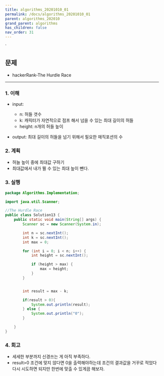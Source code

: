 ```yaml
---
title: algorithms_20201010_01
permalink: /docs/algorithms_20201010_01
parent: algorithms_202010
grand_parent: algorithms
has_children: false
nav_order: 31
---
```


`

## 문제

- hackerRank-The Hurdle Race

---

### 1. 이해

- input:

  - n: 허들 갯수
  - k: 캐릭터가 자연적으로 점프 해서 넘을 수 있는 최대 길이의 허들
  - height: n개의 허들 높이

- output: 최대 길이의 허들을 넘기 위해서 필요한 매직포션의 수

### 2. 계획

- 허늘 높이 중에 최대값 구하기
- 최대값에서 내가 뛸 수 있는 최대 높이 뺀다.

### 3. 실행

```java
package Algorithms.Implementation;

import java.util.Scanner;

//The Hurdle Race
public class Solution13 {
    public static void main(String[] args) {
        Scanner sc = new Scanner(System.in);

        int n = sc.nextInt();
        int k = sc.nextInt();
        int max = 0;

        for (int i = 0; i < n; i++) {
            int height = sc.nextInt();

            if (height > max) {
                max = height;
            }
        }


        int result = max - k;

        if(result > 0){
            System.out.println(result);
        } else {
            System.out.println("0");
        }

    }
}


```

### 4. 회고

- 세세한 부분까지 신경쓰는 게 아직 부족하다.
- result>0 조건에 맞지 않다면 0을 출력해야하는데 조건의 결과값을 거꾸로 적었다 다시 시도하면 되지만 한번에 맞출 수 있게끔 해보자.

